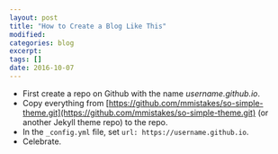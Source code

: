 ```yaml
---
layout: post
title: "How to Create a Blog Like This"
modified:
categories: blog
excerpt:
tags: []
date: 2016-10-07
---
```


* First create a repo on Github with the name *username.github.io*.
* Copy everything from [https://github.com/mmistakes/so-simple-theme.git](https://github.com/mmistakes/so-simple-theme.git) (or another Jekyll theme repo) to the repo.
* In the `_config.yml` file, set `url: https://username.github.io`.
* Celebrate.
